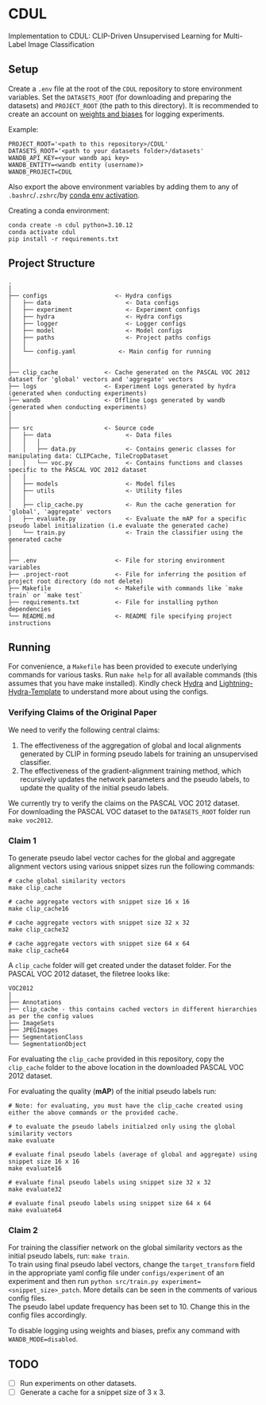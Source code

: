 # CDUL
Implementation to CDUL: CLIP-Driven Unsupervised Learning for Multi-Label Image Classification

## Setup

Create a `.env` file at the root of the `CDUL` repository to store environment variables. Set the `DATASETS_ROOT` (for downloading and preparing the datasets) and `PROJECT_ROOT` (the path to this directory). It is recommended to create an account on [weights and biases](https://wandb.ai/) for logging experiments.  

Example:  

```shell
PROJECT_ROOT='<path to this repository>/CDUL'
DATASETS_ROOT='<path to your datasets folder>/datasets'
WANDB_API_KEY=<your wandb api key>
WANDB_ENTITY=<wandb entity (username)>
WANDB_PROJECT=CDUL
```

Also export the above environment variables by adding them to any of `.bashrc`/`.zshrc`/by [conda env activation](https://guillaume-martin.github.io/saving-environment-variables-in-conda.html).  

Creating a conda environment:

```shell
conda create -n cdul python=3.10.12
conda activate cdul
pip install -r requirements.txt
```

## Project Structure

```shell
.
│
├── configs                   <- Hydra configs
│   ├── data                     <- Data configs
│   ├── experiment               <- Experiment configs
│   ├── hydra                    <- Hydra configs
│   ├── logger                   <- Logger configs
│   ├── model                    <- Model configs
│   ├── paths                    <- Project paths configs
│   │
│   └── config.yaml            <- Main config for running
│
│
├── clip_cache             <- Cache generated on the PASCAL VOC 2012 dataset for 'global' vectors and 'aggregate' vectors
├── logs                   <- Experiment Logs generated by hydra (generated when conducting experiments)
├── wandb                  <- Offline Logs generated by wandb (generated when conducting experiments)
│
│
├── src                    <- Source code
│   ├── data                     <- Data files
│	│   │
│   │	├── data.py              <- Contains generic classes for manipulating data: CLIPCache, TileCropDataset
│	│   └── voc.py               <- Contains functions and classes specific to the PASCAL VOC 2012 dataset
│   │
│   ├── models                   <- Model files
│   ├── utils                    <- Utility files
│   │
│   ├── clip_cache.py            <- Run the cache generation for 'global', 'aggregate' vectors
│   ├── evaluate.py              <- Evaluate the mAP for a specific pseudo label initialization (i.e evaluate the generated cache)
│   └── train.py                 <- Train the classifier using the generated cache
│
│
├── .env                      <- File for storing environment variables
├── .project-root             <- File for inferring the position of project root directory (do not delete)
├── Makefile                  <- Makefile with commands like `make train` or `make test`
├── requirements.txt          <- File for installing python dependencies
└── README.md                 <- README file specifying project instructions
```

## Running
For convenience, a `Makefile` has been provided to execute underlying commands for various tasks. Run `make help` for all available commands (this assumes that you have make installed). Kindly check [Hydra](https://github.com/facebookresearch/hydra) and [Lightning-Hydra-Template](https://github.com/ashleve/lightning-hydra-template) to understand more about using the configs.

### Verifying Claims of the Original Paper

We need to verify the following central claims:  

1. The effectiveness of the aggregation of global and local alignments generated by CLIP in forming
pseudo labels for training an unsupervised classifier.  
2. The effectiveness of the gradient-alignment training method, which recursively updates the network
parameters and the pseudo labels, to update the quality of the initial pseudo labels.  

We currently try to verify the claims on the PASCAL VOC 2012 dataset.  
For downloading the PASCAL VOC dataset to the `DATASETS_ROOT` folder run `make voc2012`.

### Claim 1

To generate pseudo label vector caches for the global and aggregate alignment vectors using various snippet sizes run the following commands:
```
# cache global similarity vectors
make clip_cache

# cache aggregate vectors with snippet size 16 x 16
make clip_cache16

# cache aggregate vectors with snippet size 32 x 32
make clip_cache32

# cache aggregate vectors with snippet size 64 x 64
make clip_cache64
```

A `clip_cache` folder will get created under the dataset folder. For the PASCAL VOC 2012 dataset, the filetree looks like:

```shell
VOC2012
│
├── Annotations
├── clip_cache - this contains cached vectors in different hierarchies as per the config values
├── ImageSets
├── JPEGImages
├── SegmentationClass
└── SegmentationObject
```
For evaluating the `clip_cache` provided in this repository, copy the `clip_cache` folder to the above location in the downloaded PASCAL VOC 2012 dataset.

For evaluating the quality (**mAP**) of the initial pseudo labels run:

```
# Note: for evaluating, you must have the clip_cache created using either the above commands or the provided cache.

# to evaluate the pseudo labels initialzed only using the global similarity vectors
make evaluate

# evaluate final pseudo labels (average of global and aggregate) using snippet size 16 x 16
make evaluate16

# evaluate final pseudo labels using snippet size 32 x 32
make evaluate32

# evaluate final pseudo labels using snippet size 64 x 64
make evaluate64
```

### Claim 2

For training the classifier network on the global similarity vectors as the initial pseudo labels, run:
`make train`.  
To train using final pseudo label vectors, change the `target_transform` field in the appropriate yaml config file under `configs/experiment` of an experiment and then run `python src/train.py experiment=<snippet_size>_patch`. More details can be seen in the comments of various config files.  
The pseudo label update frequency has been set to 10. Change this in the config files accordingly.

To disable logging using weights and biases, prefix any command with `WANDB_MODE=disabled`.

## TODO

- [ ] Run experiments on other datasets.  
- [ ] Generate a cache for a snippet size of 3 x 3.  
